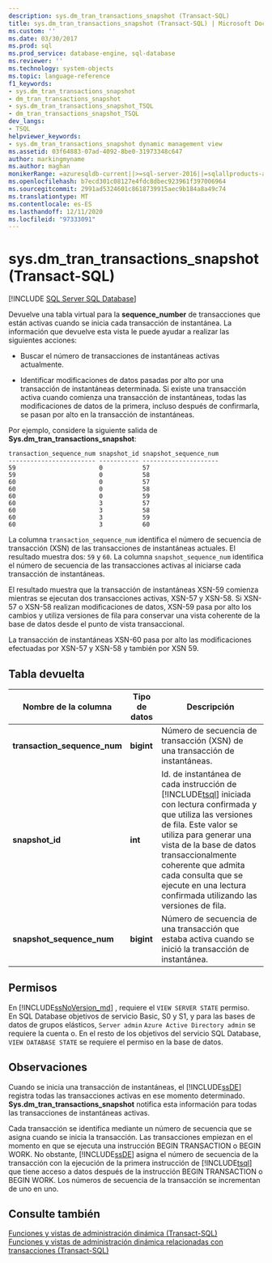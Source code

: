 ```yaml
---
description: sys.dm_tran_transactions_snapshot (Transact-SQL)
title: sys.dm_tran_transactions_snapshot (Transact-SQL) | Microsoft Docs
ms.custom: ''
ms.date: 03/30/2017
ms.prod: sql
ms.prod_service: database-engine, sql-database
ms.reviewer: ''
ms.technology: system-objects
ms.topic: language-reference
f1_keywords:
- sys.dm_tran_transactions_snapshot
- dm_tran_transactions_snapshot
- sys.dm_tran_transactions_snapshot_TSQL
- dm_tran_transactions_snapshot_TSQL
dev_langs:
- TSQL
helpviewer_keywords:
- sys.dm_tran_transactions_snapshot dynamic management view
ms.assetid: 03f64883-07ad-4092-8be0-31973348c647
author: markingmyname
ms.author: maghan
monikerRange: =azuresqldb-current||>=sql-server-2016||=sqlallproducts-allversions||>=sql-server-linux-2017||=azuresqldb-mi-current
ms.openlocfilehash: b7ecd301c08127e4fdc8dbec923961f397006964
ms.sourcegitcommit: 2991ad5324601c8618739915aec9b184a8a49c74
ms.translationtype: MT
ms.contentlocale: es-ES
ms.lasthandoff: 12/11/2020
ms.locfileid: "97333091"
---
```

# <a name="sysdm_tran_transactions_snapshot-transact-sql"></a>sys.dm_tran_transactions_snapshot (Transact-SQL)
[!INCLUDE [SQL Server SQL Database](../../includes/applies-to-version/sql-asdb.md)]

  Devuelve una tabla virtual para la **sequence_number** de transacciones que están activas cuando se inicia cada transacción de instantánea. La información que devuelve esta vista le puede ayudar a realizar las siguientes acciones:  
  
-   Buscar el número de transacciones de instantáneas activas actualmente.  
  
-   Identificar modificaciones de datos pasadas por alto por una transacción de instantáneas determinada. Si existe una transacción activa cuando comienza una transacción de instantáneas, todas las modificaciones de datos de la primera, incluso después de confirmarla, se pasan por alto en la transacción de instantáneas.  
  
 Por ejemplo, considere la siguiente salida de **Sys.dm_tran_transactions_snapshot**:  
  
```  
transaction_sequence_num snapshot_id snapshot_sequence_num  
------------------------ ----------- ---------------------  
59                       0           57  
59                       0           58  
60                       0           57  
60                       0           58  
60                       0           59  
60                       3           57  
60                       3           58  
60                       3           59  
60                       3           60  
```  
  
 La columna `transaction_sequence_num` identifica el número de secuencia de transacción (XSN) de las transacciones de instantáneas actuales. El resultado muestra dos: `59` y `60`. La columna `snapshot_sequence_num` identifica el número de secuencia de las transacciones activas al iniciarse cada transacción de instantáneas.  
  
 El resultado muestra que la transacción de instantáneas XSN-59 comienza mientras se ejecutan dos transacciones activas, XSN-57 y XSN-58. Si XSN-57 o XSN-58 realizan modificaciones de datos, XSN-59 pasa por alto los cambios y utiliza versiones de fila para conservar una vista coherente de la base de datos desde el punto de vista transaccional.  
  
 La transacción de instantáneas XSN-60 pasa por alto las modificaciones efectuadas por XSN-57 y XSN-58 y también por XSN 59.  
  
## <a name="table-returned"></a>Tabla devuelta  
  
|Nombre de la columna|Tipo de datos|Descripción|  
|-----------------|---------------|-----------------|  
|**transaction_sequence_num**|**bigint**|Número de secuencia de transacción (XSN) de una transacción de instantáneas.|  
|**snapshot_id**|**int**|Id. de instantánea de cada instrucción de [!INCLUDE[tsql](../../includes/tsql-md.md)] iniciada con lectura confirmada y que utiliza las versiones de fila. Este valor se utiliza para generar una vista de la base de datos transaccionalmente coherente que admita cada consulta que se ejecute en una lectura confirmada utilizando las versiones de fila.|  
|**snapshot_sequence_num**|**bigint**|Número de secuencia de una transacción que estaba activa cuando se inició la transacción de instantánea.|  
  
## <a name="permissions"></a>Permisos

En [!INCLUDE[ssNoVersion_md](../../includes/ssnoversion-md.md)] , requiere el `VIEW SERVER STATE` permiso.   
En SQL Database objetivos de servicio Basic, S0 y S1, y para las bases de datos de grupos elásticos, `Server admin` `Azure Active Directory admin` se requiere la cuenta o. En el resto de los objetivos del servicio SQL Database, `VIEW DATABASE STATE` se requiere el permiso en la base de datos.   
  
## <a name="remarks"></a>Observaciones  
 Cuando se inicia una transacción de instantáneas, el [!INCLUDE[ssDE](../../includes/ssde-md.md)] registra todas las transacciones activas en ese momento determinado. **Sys.dm_tran_transactions_snapshot** notifica esta información para todas las transacciones de instantáneas activas.  
  
 Cada transacción se identifica mediante un número de secuencia que se asigna cuando se inicia la transacción. Las transacciones empiezan en el momento en que se ejecuta una instrucción BEGIN TRANSACTION o BEGIN WORK. No obstante, [!INCLUDE[ssDE](../../includes/ssde-md.md)] asigna el número de secuencia de la transacción con la ejecución de la primera instrucción de [!INCLUDE[tsql](../../includes/tsql-md.md)] que tiene acceso a datos después de la instrucción BEGIN TRANSACTION o BEGIN WORK. Los números de secuencia de la transacción se incrementan de uno en uno.  
  
## <a name="see-also"></a>Consulte también  
 [Funciones y vistas de administración dinámica &#40;Transact-SQL&#41;](~/relational-databases/system-dynamic-management-views/system-dynamic-management-views.md)   
 [Funciones y vistas de administración dinámica relacionadas con transacciones &#40;Transact-SQL&#41;](../../relational-databases/system-dynamic-management-views/transaction-related-dynamic-management-views-and-functions-transact-sql.md)  
  
  

